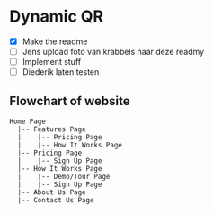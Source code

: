 # Dynamic QR
- [x] Make the readme
- [ ] Jens upload foto van krabbels naar deze readmy
- [ ] Implement stuff
- [ ] Diederik laten testen

## Flowchart of website
```
Home Page
  |-- Features Page
  |    |-- Pricing Page
  |    |-- How It Works Page
  |-- Pricing Page
  |    |-- Sign Up Page
  |-- How It Works Page
  |    |-- Demo/Tour Page
  |    |-- Sign Up Page
  |-- About Us Page
  |-- Contact Us Page
```
